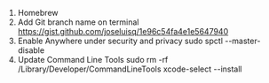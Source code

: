 1. Homebrew
2. Add Git branch name on terminal https://gist.github.com/joseluisq/1e96c54fa4e1e5647940
3. Enable Anywhere under security and privacy   sudo spctl --master-disable
4. Update Command Line Tools
sudo rm -rf /Library/Developer/CommandLineTools
xcode-select --install
